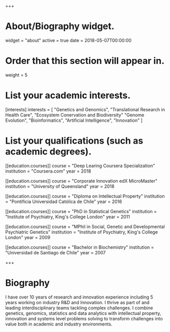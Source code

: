 +++
# About/Biography widget.
widget = "about"
active = true
date = 2018-05-07T00:00:00

# Order that this section will appear in.
weight = 5

# List your academic interests.
[interests]
  interests = [
    "Genetics and Genomics",
    "Translational Research in Health Care",
    "Ecosystem Conervation and Biodiversity"
    "Genome Evolution",
    "Bioinformatics",
    "Artificial Intelligence",
    "Innovation"
  ]

# List your qualifications (such as academic degrees).
[[education.courses]]
  course = "Deep Learing Coursera Specialization"
  institution = "Coursera.com"
  year = 2018

[[education.courses]]
  course = "Corporate Innovation edX MicroMaster"
  institution = "University of Queensland"
  year = 2018

[[education.courses]]
  course = "Diploma on Intellectual Property"
  institution = "Pontificia Universidad Católica de Chile"
  year = 2016

[[education.courses]]
  course = "PhD in Statistical Genetics"
  institution = "Institute of Psychiatry, King's College London"
  year = 2011

[[education.courses]]
  course = "MPhil in Social, Genetic and Developmental Psychiatric Genetics"
  institution = "Institute of Psychiatry, King's College London"
  year = 2009

[[education.courses]]
  course = "Bachelor in Biochemistry"
  institution = "Universidad de Santiago de Chile"
  year = 2007
 
+++

# Biography
I have over 10 years of research and innovation experience including 5 years working on industry R&D and Innovation. I thrive as part of and leading interdisciplinary teams tackling complex challenges. I combine genetics, genomics, statistics  and data analytics with intellectual property, innovation and systems level problems solving to transform challenges into value both in academic and industry environments. 
